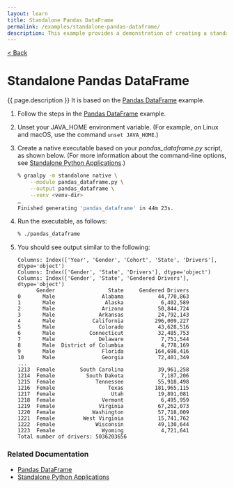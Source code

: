 ```yaml
---
layout: learn
title: Standalone Pandas DataFrame
permalink: /examples/standalone-pandas-dataframe/
description: This example provides a demonstration of creating a standalone executable from your Python application, using GraalVM Native Image.
---
```


<a href='{{ "/examples/" | relative_url }}' class="btn btn-back">&lt; Back</a>

# Standalone Pandas DataFrame
{{ page.description }}
It is based on the [Pandas DataFrame](/examples/pandas_dataframe/) example.

1. Follow the steps in the [Pandas DataFrame](/examples/pandas_dataframe/) example.

2. Unset your JAVA_HOME environment variable. 
(For example, on Linux and macOS, use the command `unset JAVA_HOME`.)

3. Create a native executable based on your _pandas\_dataframe.py_ script, as shown below.
(For more information about the command-line options, see [Standalone Python Applications](/reference/standalone-applications/).)

    ```bash
    % graalpy -m standalone native \
        --module pandas_dataframe.py \
        --output pandas_dataframe \
        --venv <venv-dir>
    …
    Finished generating 'pandas_dataframe' in 44m 23s.
    ```

4. Run the executable, as follows:

    ```bash
    % ./pandas_dataframe
    ```

5. You should see output similar to the following:

    ```
    Columns: Index(['Year', 'Gender', 'Cohort', 'State', 'Drivers'], dtype='object')
    Columns: Index(['Gender', 'State', 'Drivers'], dtype='object')
    Columns: Index(['Gender', 'State', 'Gendered Drivers'], dtype='object')
          Gender                 State     Gendered Drivers
    0       Male               Alabama           44,770,863
    1       Male                Alaska            6,402,589
    2       Male               Arizona           50,844,724
    3       Male              Arkansas           24,792,143
    4       Male            California          296,009,227
    5       Male              Colorado           43,628,516
    6       Male           Connecticut           32,485,753
    7       Male              Delaware            7,751,544
    8       Male  District of Columbia            4,778,169
    9       Male               Florida          164,698,416
    10      Male               Georgia           72,401,349
    ...
    1213  Female        South Carolina           39,961,258
    1214  Female          South Dakota            7,187,206
    1215  Female             Tennessee           55,918,498
    1216  Female                 Texas          181,965,115
    1217  Female                  Utah           19,891,081
    1218  Female               Vermont            6,495,959
    1219  Female              Virginia           67,262,073
    1220  Female            Washington           57,718,009
    1221  Female         West Virginia           15,741,762
    1222  Female             Wisconsin           49,130,644
    1223  Female               Wyoming            4,721,641
    Total number of drivers: 5036203656
    ```

### Related Documentation
* [Pandas DataFrame](/examples/pandas_dataframe/)
* [Standalone Python Applications](/reference/standalone-applications/)